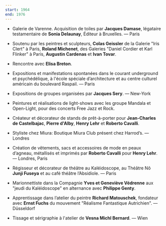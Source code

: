 ```yaml
---
start: 1964
end: 1976
---
```


- Galerie de Varenne. Acquisition de toiles par **Jacques Damase**, légataire testamentaire de **Sonia Delaunay**, Éditeur à Bruxelles. — Paris
- Soutenu par les peintres et sculpteurs, **Colas Geissler** de la Galerie "Iris Clert" à Paris, **Roland Michenet**, des Galeries "Daniel Cordier et Karl Flinker" à Paris, **Augustin Cardenas** et **Ivan Tovar**.
- Rencontre avec **Elisa Breton**.

- Expositions et manifestations spontanées dans le courant underground et psychédélique, à l'école spéciale d’architecture et au centre culturel américain du boulevard Raspail. — Paris
- Expositions de groupes organisées par **Jacques Sery**. — New-York
- Peintures et réalisations de light-shows avec les groupe Mandala et Open-Light, pour des concerts Free Jazz et Rock.

- Créateur et décorateur de stands de prêt-à-porter pour **Jean-Charles de Castelbajac**, **Pierre d'Alby**, **Henry Lehr** et **Roberto Cavalli**.
- Styliste chez Miura: Boutique Miura Club présent chez Harrod’s. — Londres
- Création de vêtements, sacs et accessoires de mode en peaux d’agneau, métallisés et imprimés par **Roberto Cavalli** pour **Henry Lehr**. — Londres, Paris

- Régisseur et décorateur de théâtre au Kaléidoscope, au Théâtre Nô **Junji Fuseya** et au café théâtre l’Absidiole. — Paris
- Marionnettiste dans la Compagnie **Yves et Geneviève Védrenne** aux "jeudi du Kaléidoscope" en alternance avec **Philippe Genty**.

- Apprentissage dans l’atelier du peintre **Richard Matouschek**, fondateur avec **Ernst Fuchs** du mouvement "Réalisme Fantastique Autrichien". — Düsseldorf
- Tissage et sérigraphie à l'atelier de **Vesna Michl Bernard**. — Wien
